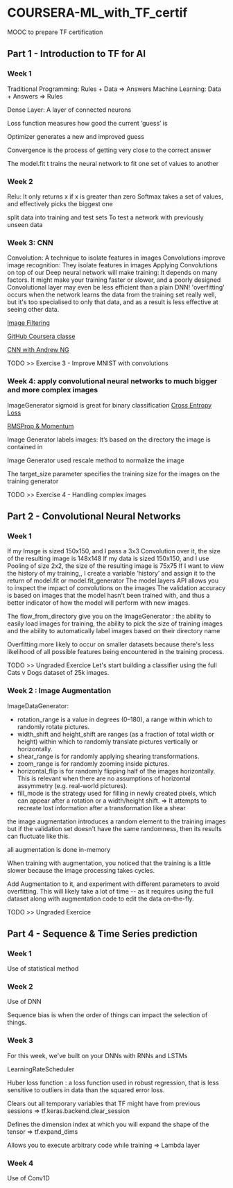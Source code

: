 # COURSERA-ML_with_TF_certif
MOOC to prepare TF certification

## Part 1 - Introduction to TF for AI

### Week 1

Traditional Programming: Rules + Data => Answers
Machine Learning: Data + Answers => Rules

Dense Layer: A layer of connected neurons

Loss function measures how good the current ‘guess’ is

Optimizer generates a new and improved guess

Convergence is the process of getting very close to the correct answer

The model.fit t trains the neural network to fit one set of values to another

### Week 2

 Relu: It only returns x if x is greater than zero
 Softmax takes a set of values, and effectively picks the biggest one

 split data into training and test sets To test a network with previously unseen data

### Week 3: CNN

Convolution: A technique to isolate features in images
Convolutions improve image recognition: They isolate features in images
Applying Convolutions on top of our Deep neural network will make training: It depends on many factors. It might make your training faster or slower, and a poorly designed Convolutional layer may even be less efficient than a plain DNN!
'overfitting' occurs when the network learns the data from the training set really well, but it's too specialised to only that data, and as a result is less effective at seeing other data.

[Image Filtering](https://lodev.org/cgtutor/filtering.html)

[GitHub Coursera classe](https://github.com/lmoroney/dlaicourse)

[CNN with Andrew NG](https://www.youtube.com/playlist?list=PLkDaE6sCZn6Gl29AoE31iwdVwSG-KnDzF)

TODO >> Exercise 3 - Improve MNIST with convolutions

### Week 4: apply convolutional neural networks to much bigger and more complex images

ImageGenerator
sigmoid is great for binary classification
[Cross Entropy Loss](https://gombru.github.io/2018/05/23/cross_entropy_loss/)

[RMSProp & Momentum](http://www.cs.toronto.edu/~tijmen/csc321/slides/lecture_slides_lec6.pdf)

Image Generator labels images: It’s based on the directory the image is contained in

Image Generator used rescale method to normalize the image

The target_size parameter specifies the training size for the images on the training generator


TODO >> Exercise 4 - Handling complex images

## Part 2 - Convolutional Neural Networks

### Week 1

If my Image is sized 150x150, and I pass a 3x3 Convolution over it, the size of the resulting image is 148x148
If my data is sized 150x150, and I use Pooling of size 2x2, the size of the resulting image is 75x75
If I want to view the history of my training,, I create a variable ‘history’ and assign it to the return of model.fit or model.fit_generator
The model.layers API allows you to inspect the impact of convolutions on the images
The validation accuracy is based on images that the model hasn't been trained with, and thus a better indicator of how the model will perform with new images.

The flow_from_directory give you on the ImageGenerator : the ability to easily load images for training, the ability to pick the size of training images and the ability to automatically label images based on their directory name

Overfitting more likely to occur on smaller datasets because there's less likelihood of all possible features being encountered in the training process.


TODO >> Ungraded Exercice Let's start building a classifier using the full Cats v Dogs dataset of 25k images.

### Week 2 : Image Augmentation

ImageDataGenerator:
- rotation_range is a value in degrees (0–180), a range within which to randomly rotate pictures.
- width_shift and height_shift are ranges (as a fraction of total width or height) within which to randomly translate pictures vertically or horizontally.
- shear_range is for randomly applying shearing transformations.
- zoom_range is for randomly zooming inside pictures.
- horizontal_flip is for randomly flipping half of the images horizontally. This is relevant when there are no assumptions of horizontal assymmetry (e.g. real-world pictures).
- fill_mode is the strategy used for filling in newly created pixels, which can appear after a rotation or a width/height shift. => It attempts to recreate lost information after a transformation like a shear

the image augmentation introduces a random element to the training images but if the validation set doesn't have the same randomness, then its results can fluctuate like this. 

all augmentation is done in-memory


When training with augmentation, you noticed that the training is a little slower because the image processing takes cycles.

Add Augmentation to it, and experiment with different parameters to avoid overfitting. This will likely take a lot of time -- as it requires using the full dataset along with augmentation code to edit the data on-the-fly.

TODO >> Ungraded Exercice

## Part 4 - Sequence & Time Series prediction

### Week 1

Use of statistical method


### Week 2

Use of DNN

Sequence bias is when the order of things can impact the selection of things. 



### Week 3

For this week, we've built on your DNNs with RNNs and LSTMs

LearningRateScheduler

Huber loss function : a loss function used in robust regression, that is less sensitive to outliers in data than the squared error loss.

Clears out all temporary variables that TF might have from previous sessions => tf.keras.backend.clear_session

Defines the dimension index at which you will expand the shape of the tensor => tf.expand_dims

Allows you to execute arbitrary code while training => Lambda layer


### Week 4


Use of Conv1D